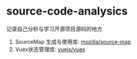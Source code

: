 # source-code-analysics
记录自己分析与学习开源项目源码的地方

1. SourceMap 生成与使用库: [mozilla/source-map](github/mozilla/source-map/README.md)
2. Vuex状态管理库: [vuejs/vuex](github/vuejs/vuex/README.md)
